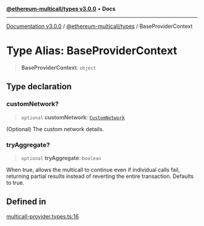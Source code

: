 [**@ethereum-multicall/types v3.0.0**](../README.md) • **Docs**

***

[Documentation v3.0.0](../../../packages.md) / [@ethereum-multicall/types](../README.md) / BaseProviderContext

# Type Alias: BaseProviderContext

> **BaseProviderContext**: `object`

## Type declaration

### customNetwork?

> `optional` **customNetwork**: [`CustomNetwork`](CustomNetwork.md)

(Optional) The custom network details.

### tryAggregate?

> `optional` **tryAggregate**: `boolean`

When true, allows the multicall to continue even if individual calls fail, returning partial results instead of reverting the entire transaction.
Defaults to true.

## Defined in

[multicall-provider.types.ts:16](https://github.com/niZmosis/ethereum-multicall/blob/68ee699eca0cd184d8f0b7213bb6f4fe15a011a1/packages/types/src/multicall-provider.types.ts#L16)
